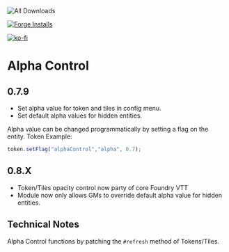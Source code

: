 ![All Downloads](https://img.shields.io/github/downloads/jessev14/alphaControl/total?style=for-the-badge)

[![Forge Installs](https://img.shields.io/badge/dynamic/json?label=Forge%20Installs&query=package.installs&suffix=%25&url=https%3A%2F%2Fforge-vtt.com%2Fapi%2Fbazaar%2Fpackage%2FalphaControl&colorB=4aa94a)](https://forge-vtt.com/bazaar#package=alphaControl)

[![ko-fi](https://ko-fi.com/img/githubbutton_sm.svg)](https://ko-fi.com/jessev14)

# Alpha Control

## 0.7.9
- Set alpha value for token and tiles in config menu.
- Set default alpha values for hidden entities.

Alpha value can be changed programmatically by setting a flag on the entity.
Token Example:
```js
token.setFlag("alphaControl","alpha", 0.7);
```

## 0.8.X
- Token/Tiles opacity control now party of core Foundry VTT
- Module now only allows GMs to override default alpha value for hidden entities.

## Technical Notes
Alpha Control functions by patching the `#refresh` method of Tokens/Tiles.
